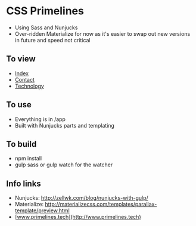 # CSS Primelines
- Using Sass and Nunjucks
- Over-ridden Materialize for now as it's easier to swap out new versions in future and speed not critical

## To view
- [Index](http://htmlpreview.github.io/?https://github.com/netm/primelines-css/blob/master/app/index.html)
- [Contact](http://htmlpreview.github.io/?https://github.com/netm/primelines-css/blob/master/app/contact.html)
- [Technology](http://htmlpreview.github.io/?https://github.com/netm/primelines-css/blob/master/app/technology.html)

## To use
- Everything is in /app
- Built with Nunjucks parts and templating

## To build
- npm install
- gulp sass or gulp watch for the watcher

## Info links
- Nunjucks: http://zellwk.com/blog/nunjucks-with-gulp/
- Materialize: http://materializecss.com/templates/parallax-template/preview.html
- [www.primelines.tech](http://www.primelines.tech)
